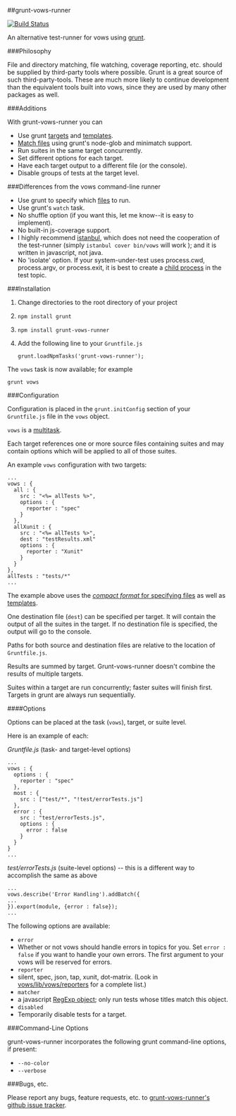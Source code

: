 ##grunt-vows-runner

[![Build Status](https://travis-ci.org/goalzen/grunt-vows-runner.png?branch=master)](https://travis-ci.org/goalzen/grunt-vows-runner)

An alternative test-runner for vows using [grunt](http://gruntjs.com/).

###Philosophy

File and directory matching, file watching, coverage reporting, etc. should be supplied by third-party tools where possible.
Grunt is a great source of such third-party-tools.  These are much more likely to continue development than the equivalent
tools built into vows, since they are used by many other packages as well.

###Additions

With grunt-vows-runner you can

* Use grunt [targets](http://gruntjs.com/configuring-tasks#task-configuration-and-targets) and
[templates](http://gruntjs.com/configuring-tasks#templates).
* [Match files](http://gruntjs.com/configuring-tasks#globbing-patterns) using grunt's node-glob and minimatch support.
* Run suites in the same target concurrently.
* Set different options for each target.
* Have each target output to a different file (or the console).
* Disable groups of tests at the target level.

###Differences from the vows command-line runner

* Use grunt to specify which [files](http://gruntjs.com/configuring-tasks#files) to run.
* Use grunt's ``watch`` task.
* No shuffle option (if you want this, let me know--it is easy to implement).
* No built-in js-coverage support.
 * I highly recommend [istanbul](https://github.com/yahoo/istanbul), which does not need the cooperation of the test-runner
 (simply ``istanbul cover bin/vows`` will work ); and it is written in javascript, not java.
* No 'isolate' option.  If your system-under-test uses process.cwd, process.argv, or process.exit,
it is best to create a [child process](http://nodejs.org/api/child_process.html) in the test topic.

###Installation

1. Change directories to the root directory of your project
2. ``npm install grunt``
3. ``npm install grunt-vows-runner``
4. Add the following line to your ``Gruntfile.js``
   
   ``grunt.loadNpmTasks('grunt-vows-runner');``

The ``vows`` task is now available; for example

    grunt vows

###Configuration

Configuration is placed in the ``grunt.initConfig`` section of your ``Gruntfile.js`` file in the ``vows`` object.

``vows`` is a [multitask](http://gruntjs.com/creating-tasks#multi-tasks).

Each target references one or more source files containing suites and may contain options which will be applied to all of those
suites.

An example ``vows`` configuration with two targets:

    ...
    vows : {
      all : {
        src : "<%= allTests %>",
        options : {
          reporter : "spec"
        }
      },
      allXunit : {
        src : "<%= allTests %>",
        dest : "testResults.xml"
        options : {
          reporter : "Xunit"
        }
      }
    },
    allTests : "tests/*"
    ...

The example above uses the [_compact format_ for specifying files](http://gruntjs.com/configuring-tasks#compact-format)
as well as [templates](http://gruntjs.com/configuring-tasks#templates).

One destination file (``dest``) can be specified per target.  It will contain the output of all the suites in the target.  If no
destination file is specified, the output will go to the console.

Paths for both source and destination files are relative to the location of ``Gruntfile.js``.

Results are summed by target.  Grunt-vows-runner doesn't combine the results of multiple targets.

Suites within a target are run concurrently; faster suites will finish first.  Targets in grunt are always run sequentially.

####Options

Options can be placed at the task (``vows``), target, or suite level.

Here is an example of each:

_Gruntfile.js_ (task- and target-level options)

    ...
    vows : {
      options : {
        reporter : "spec"
      },
      most : {
        src : ["test/*", "!test/errorTests.js"]
      },
      error : {
        src : "test/errorTests.js",
        options : {
          error : false
        }
      }
    }
    ...

_test/errorTests.js_ (suite-level options) -- this is a different way to accomplish the same as above

    ...
    vows.describe('Error Handling').addBatch({
    ...
    }).export(module, {error : false});
    ...

The following options are available:

* ``error``
 * Whether or not vows should handle errors in topics for you.  Set ``error : false`` if you want to handle your own errors.
 The first argument to your vows will be reserved for errors.
* ``reporter``
 * silent, spec, json, tap, xunit, dot-matrix.  (Look in [vows/lib/vows/reporters](https://github.com/cloudhead/vows/tree/master/lib/vows/reporters)
  for a complete list.)
* ``matcher``
 * a javascript [RegExp object](http://www.w3schools.com/jsref/jsref_obj_regexp.asp); only run tests whose titles match this
 object.
* ``disabled``
 * Temporarily disable tests for a target.

###Command-Line Options

grunt-vows-runner incorporates the following grunt command-line options, if present:

* ``--no-color``
* ``--verbose``

###Bugs, etc.

Please report any bugs, feature requests, etc. to [grunt-vows-runner's github issue tracker](https://github.com/goalzen/grunt-vows-runner/issues).

